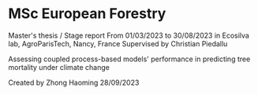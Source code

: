 # MSc European Forestry
Master's thesis / Stage report
From 01/03/2023 to 30/08/2023 in Ecosilva lab, AgroParisTech, Nancy, France
Supervised by Christian Piedallu

Assessing coupled process-based models' performance in predicting tree mortality under climate change

Created by Zhong Haoming 28/09/2023


